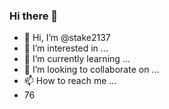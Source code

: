 ### Hi there 👋
- 👋 Hi, I’m @stake2137
- 👀 I’m interested in ...
- 🌱 I’m currently learning ...
- 💞️ I’m looking to collaborate on ...
- 📫 How to reach me ...
- 76
<!--
**Themanhdh/themanhdh** is a ✨ _special_ ✨ repository because its `README.md` (this file) appears on your GitHub profile.


